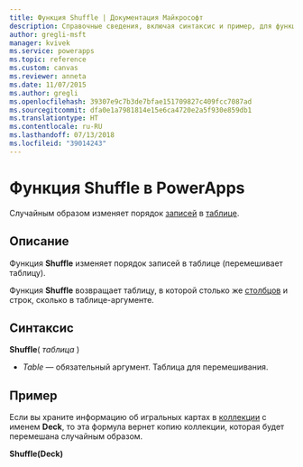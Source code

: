 ```yaml
---
title: Функция Shuffle | Документация Майкрософт
description: Справочные сведения, включая синтаксис и пример, для функции Shuffle в PowerApps
author: gregli-msft
manager: kvivek
ms.service: powerapps
ms.topic: reference
ms.custom: canvas
ms.reviewer: anneta
ms.date: 11/07/2015
ms.author: gregli
ms.openlocfilehash: 39307e9c7b3de7bfae151709827c409fcc7087ad
ms.sourcegitcommit: dfa0e1a7981814e15e6ca4720e2a5f930e859db1
ms.translationtype: HT
ms.contentlocale: ru-RU
ms.lasthandoff: 07/13/2018
ms.locfileid: "39014243"
---
```

# <a name="shuffle-function-in-powerapps"></a>Функция Shuffle в PowerApps
Случайным образом изменяет порядок [записей](../working-with-tables.md#records) в [таблице](../working-with-tables.md).

## <a name="description"></a>Описание
Функция **Shuffle** изменяет порядок записей в таблице (перемешивает таблицу).

Функция **Shuffle** возвращает таблицу, в которой столько же [столбцов](../working-with-tables.md#columns) и строк, сколько в таблице-аргументе.

## <a name="syntax"></a>Синтаксис
**Shuffle**( *таблица* )

* *Table* — обязательный аргумент.  Таблица для перемешивания.

## <a name="example"></a>Пример
Если вы храните информацию об игральных картах в [коллекции](../working-with-data-sources.md#collections) с именем **Deck**, то эта формула вернет копию коллекции, которая будет перемешана случайным образом.

**Shuffle(Deck)**

